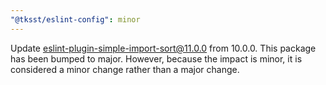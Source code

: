 ```yaml
---
"@tksst/eslint-config": minor
---
```


Update eslint-plugin-simple-import-sort@11.0.0 from 10.0.0. This package has been bumped to major. However, because the impact is minor, it is considered a minor change rather than a major change.
